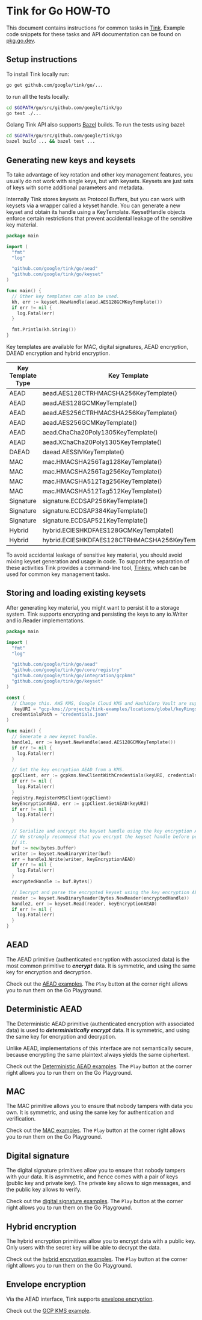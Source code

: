 # Tink for Go HOW-TO

This document contains instructions for common tasks in
[Tink](https://github.com/google/tink). Example code snippets for these tasks
and API documentation can be found on
[pkg.go.dev](https://pkg.go.dev/github.com/google/tink/go).

## Setup instructions

To install Tink locally run:

```sh
go get github.com/google/tink/go/...
```

to run all the tests locally:

```sh
cd $GOPATH/go/src/github.com/google/tink/go
go test ./...
```

Golang Tink API also supports [Bazel](https://www.bazel.build) builds. To run
the tests using bazel:

```sh
cd $GOPATH/go/src/github.com/google/tink/go
bazel build ... && bazel test ...
```

## Generating new keys and keysets

To take advantage of key rotation and other key management features, you usually
do not work with single keys, but with keysets. Keysets are just sets of keys
with some additional parameters and metadata.

Internally Tink stores keysets as Protocol Buffers, but you can work with
keysets via a wrapper called a keyset handle. You can generate a new keyset and
obtain its handle using a KeyTemplate. KeysetHandle objects enforce certain
restrictions that prevent accidental leakage of the sensitive key material.

```go
package main

import (
  "fmt"
  "log"

  "github.com/google/tink/go/aead"
  "github.com/google/tink/go/keyset"
)

func main() {
  // Other key templates can also be used.
  kh, err := keyset.NewHandle(aead.AES128GCMKeyTemplate())
  if err != nil {
    log.Fatal(err)
  }

  fmt.Println(kh.String())
}

```

Key templates are available for MAC, digital signatures, AEAD encryption, DAEAD
encryption and hybrid encryption.

Key Template Type | Key Template
----------------- | ------------------------------------------------
AEAD              | aead.AES128CTRHMACSHA256KeyTemplate()
AEAD              | aead.AES128GCMKeyTemplate()
AEAD              | aead.AES256CTRHMACSHA256KeyTemplate()
AEAD              | aead.AES256GCMKeyTemplate()
AEAD              | aead.ChaCha20Poly1305KeyTemplate()
AEAD              | aead.XChaCha20Poly1305KeyTemplate()
DAEAD             | daead.AESSIVKeyTemplate()
MAC               | mac.HMACSHA256Tag128KeyTemplate()
MAC               | mac.HMACSHA256Tag256KeyTemplate()
MAC               | mac.HMACSHA512Tag256KeyTemplate()
MAC               | mac.HMACSHA512Tag512KeyTemplate()
Signature         | signature.ECDSAP256KeyTemplate()
Signature         | signature.ECDSAP384KeyTemplate()
Signature         | signature.ECDSAP521KeyTemplate()
Hybrid            | hybrid.ECIESHKDFAES128GCMKeyTemplate()
Hybrid            | hybrid.ECIESHKDFAES128CTRHMACSHA256KeyTemplate()

To avoid accidental leakage of sensitive key material, you should avoid mixing
keyset generation and usage in code. To support the separation of these
activities Tink provides a command-line tool, [Tinkey](TINKEY.md), which can be
used for common key management tasks.

## Storing and loading existing keysets

After generating key material, you might want to persist it to a storage system.
Tink supports encrypting and persisting the keys to any io.Writer and io.Reader
implementations.

```go
package main

import (
  "fmt"
  "log"

  "github.com/google/tink/go/aead"
  "github.com/google/tink/go/core/registry"
  "github.com/google/tink/go/integration/gcpkms"
  "github.com/google/tink/go/keyset"
)

const (
  // Change this. AWS KMS, Google Cloud KMS and HashiCorp Vault are supported out of the box.
   keyURI = "gcp-kms://projects/tink-examples/locations/global/keyRings/foo/cryptoKeys/bar"
  credentialsPath = "credentials.json"
)

func main() {
  // Generate a new keyset handle.
  handle1, err := keyset.NewHandle(aead.AES128GCMKeyTemplate())
  if err != nil {
    log.Fatal(err)
  }

  // Get the key encryption AEAD from a KMS.
  gcpClient, err := gcpkms.NewClientWithCredentials(keyURI, credentialsPath)
  if err != nil {
    log.Fatal(err)
  }
  registry.RegisterKMSClient(gcpClient)
  keyEncryptionAEAD, err := gcpClient.GetAEAD(keyURI)
  if err != nil {
    log.Fatal(err)
  }

  // Serialize and encrypt the keyset handle using the key encryption AEAD.
  // We strongly recommend that you encrypt the keyset handle before persisting
  // it.
  buf := new(bytes.Buffer)
  writer := keyset.NewBinaryWriter(buf)
  err = handle1.Write(writer, keyEncryptionAEAD)
  if err != nil {
    log.Fatal(err)
  }
  encryptedHandle := buf.Bytes()

  // Decrypt and parse the encrypted keyset using the key encryption AEAD.
  reader := keyset.NewBinaryReader(bytes.NewReader(encryptedHandle))
  handle2, err := keyset.Read(reader, keyEncryptionAEAD)
  if err != nil {
    log.Fatal(err)
  }
}
```

## AEAD

The AEAD primitive (authenticated encryption with associated data) is the most
common primitive to ***encrypt*** data. It is symmetric, and using the same key
for encryption and decryption.

Check out the
[AEAD examples](https://pkg.go.dev/github.com/google/tink/go/aead#example-package).
The `Play` button at the corner right allows you to run them on the Go
Playground.

## Deterministic AEAD

The Deterministic AEAD primitive (authenticated encryption with associated data)
is used to ***deterministically encrypt*** data. It is symmetric, and using the
same key for encryption and decryption.

Unlike AEAD, implementations of this interface are not semantically secure,
because encrypting the same plaintext always yields the same ciphertext.

Check out the
[Deterministic AEAD examples](https://pkg.go.dev/github.com/google/tink/go/daead#example-package).
The `Play` button at the corner right allows you to run them on the Go
Playground.

## MAC

The MAC primitive allows you to ensure that nobody tampers with data you own. It
is symmetric, and using the same key for authentication and verification.

Check out the
[MAC examples](https://pkg.go.dev/github.com/google/tink/go/mac#example-package).
The `Play` button at the corner right allows you to run them on the Go
Playground.

## Digital signature

The digital signature primitives allow you to ensure that nobody tampers with
your data. It is asymmetric, and hence comes with a pair of keys (public key and
private key). The private key allows to sign messages, and the public key allows
to verify.

Check out the
[digital signature examples](https://pkg.go.dev/github.com/google/tink/go/signature#example-package).
The `Play` button at the corner right allows you to run them on the Go
Playground.

## Hybrid encryption

The hybrid encryption primitives allow you to encrypt data with a public key.
Only users with the secret key will be able to decrypt the data.

Check out the
[hybrid encryption examples](https://pkg.go.dev/github.com/google/tink/go/hybrid#example-package).
The `Play` button at the corner right allows you to run them on the Go
Playground.

## Envelope encryption

Via the AEAD interface, Tink supports
[envelope encryption](KEY-MANAGEMENT.md#envelope-encryption).

Check out the
[GCP KMS example](https://pkg.go.dev/github.com/tink-crypto/tink-go-gcpkms/v2@v2.0.0/integration/gcpkms#example-package).
